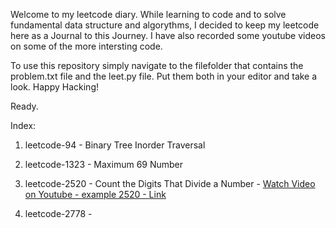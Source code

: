 
Welcome to my leetcode diary. While learning to code and to solve fundamental data structure and algorythms, I decided to keep my leetcode here as a Journal to this Journey.
I have also recorded some youtube videos on some of the more intersting code.

To use this repository simply navigate to the filefolder that contains the problem.txt file and the leet.py file. Put them both in your editor and take a look. Happy Hacking!

Ready.

Index:

1. leetcode-94 - Binary Tree Inorder Traversal

2. leetcode-1323 - Maximum 69 Number

3. leetcode-2520 - Count the Digits That Divide a Number - [Watch Video on Youtube - example 2520 - Link](https://youtu.be/BeS_4efa7-U)

4. leetcode-2778 - 

